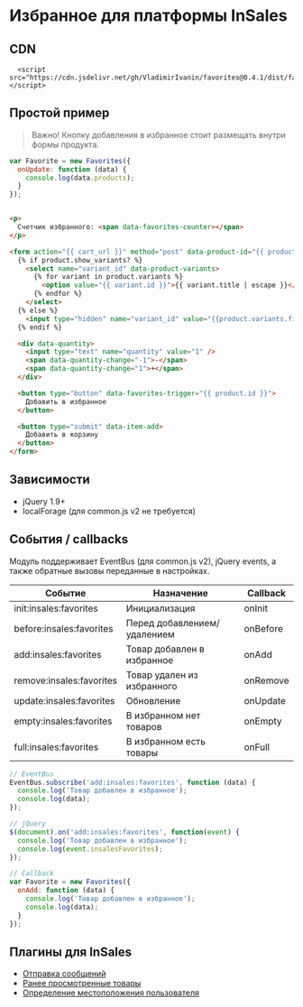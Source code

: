 # Избранное для платформы InSales

## CDN

```
  <script src="https://cdn.jsdelivr.net/gh/VladimirIvanin/favorites@0.4.1/dist/favorites.js"></script>
```


## Простой пример

> Важно! Кнопку добавления в избранное стоит размещать внутри формы продукта.

```js
var Favorite = new Favorites({
  onUpdate: function (data) {
    console.log(data.products);
  }
});
```

```html

<p>
  Счетчик избранного: <span data-favorites-counter></span>
</p>

<form action="{{ cart_url }}" method="post" data-product-id="{{ product.id }}">
  {% if product.show_variants? %}
    <select name="variant_id" data-product-variants>
      {% for variant in product.variants %}
        <option value="{{ variant.id }}">{{ variant.title | escape }}</option>
      {% endfor %}
    </select>
  {% else %}
    <input type="hidden" name="variant_id" value="{{product.variants.first.id}}" >
  {% endif %}

  <div data-quantity>
    <input type="text" name="quantity" value="1" />
    <span data-quantity-change="-1">-</span>
    <span data-quantity-change="1">+</span>
  </div>

  <button type="button" data-favorites-trigger="{{ product.id }}">
    Добавить в избранное
  </button>

  <button type="submit" data-item-add>
    Добавить в корзину
  </button>
</form>
```


## Зависимости

- jQuery 1.9+
- localForage (для common.js v2 не требуется)

## События / callbacks

Модуль поддерживает EventBus (для common.js v2), jQuery events, а также обратные вызовы переданные в настройках.

| Событие                  | Назначение                      | Callback |
|--------------------------|---------------------------------|----------|
| init:insales:favorites   | Инициализация                   | onInit   |
| before:insales:favorites | Перед добавлением/удалением     | onBefore |
| add:insales:favorites    | Товар добавлен в избранное      | onAdd    |
| remove:insales:favorites | Товар удален из избранного      | onRemove |
| update:insales:favorites | Обновление                      | onUpdate |
| empty:insales:favorites  | В избранном нет товаров | onEmpty  |
| full:insales:favorites | В избранном есть товары         | onFull |

```js
// EventBus
EventBus.subscribe('add:insales:favorites', function (data) {
  console.log('Товар добавлен в избранное');
  console.log(data);
});

// jQuery
$(document).on('add:insales:favorites', function(event) {
  console.log('Товар добавлен в избранное');
  console.log(event.insalesFavorites);
});

// Callback
var Favorite = new Favorites({
  onAdd: function (data) {
    console.log('Товар добавлен в избранное');
    console.log(data);
  }
});
```

## Плагины для InSales

- [Отправка сообщений](https://github.com/VladimirIvanin/InSalesFeedback)
- [Ранее просмотренные товары](https://github.com/VladimirIvanin/RecentlyView)
- [Определение местоположения пользователя](https://github.com/VladimirIvanin/geoManager)
